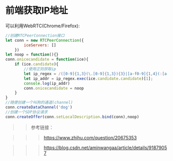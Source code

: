 # 前端获取IP地址

可以利用WebRTC(Chrome/Firefox):


```js
//创建RTCPeerConnection接口
let conn = new RTCPeerConnection({
		iceServers: []
	}) 
let noop = function(){}
conn.onicecandidate = function(ice){
	if (ice.candidate){
		//使用正则获取ip
		let ip_regex = /([0-9]{1,3}(\.[0-9]{1,3}){3}|[a-f0-9]{1,4}(:[a-f0-9]{1,4}){7})/
		let ip_addr = ip_regex.exec(ice.candidate.candidate)[1];
		console.log(ip_addr)
		conn.onicecandidate = noop
	}
}
//随便创建一个叫狗的通道(channel)
conn.createDataChannel('dog')
//创建一个SDP协议请求
conn.createOffer(conn.setLocalDescription.bind(conn),noop)
```

>>参考链接：

>>> <https://www.zhihu.com/question/20675353>

>>> <https://blog.csdn.net/aminwangaa/article/details/91879057>
